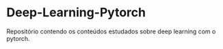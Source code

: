 # Deep-Learning-Pytorch
Repositório contendo os conteúdos estudados sobre deep learning com o pytorch.
